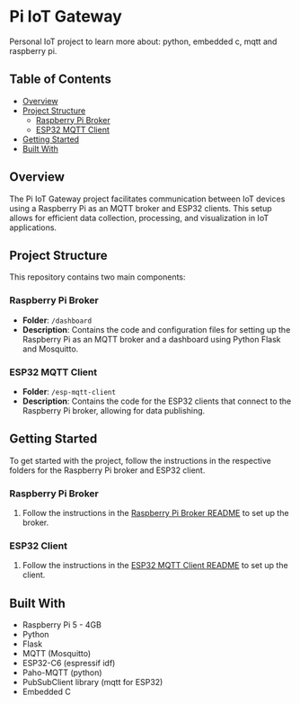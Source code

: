 # Pi IoT Gateway
Personal IoT project to learn more about: python, embedded c, mqtt and raspberry pi.

## Table of Contents
- [Overview](#overview)
- [Project Structure](#project-structure)
  - [Raspberry Pi Broker](#raspberry-pi-broker)
  - [ESP32 MQTT Client](#esp32-mqtt-client)
- [Getting Started](#getting-started)
- [Built With](#built-with)

## Overview
The Pi IoT Gateway project facilitates communication between IoT devices using a Raspberry Pi as an MQTT broker and ESP32 clients. This setup allows for efficient data collection, processing, and visualization in IoT applications.

## Project Structure
This repository contains two main components:

### Raspberry Pi Broker
- **Folder**: `/dashboard`
- **Description**: Contains the code and configuration files for setting up the Raspberry Pi as an MQTT broker and a dashboard using Python Flask and Mosquitto.

### ESP32 MQTT Client
- **Folder**: `/esp-mqtt-client`
- **Description**: Contains the code for the ESP32 clients that connect to the Raspberry Pi broker, allowing for data publishing.

## Getting Started
To get started with the project, follow the instructions in the respective folders for the Raspberry Pi broker and ESP32 client.

### Raspberry Pi Broker
1. Follow the instructions in the [Raspberry Pi Broker README](dashboard/README.md) to set up the broker.

### ESP32 Client
1. Follow the instructions in the [ESP32 MQTT Client README](esp-mqtt-client/README.md) to set up the client.

## Built With
- Raspberry Pi 5 - 4GB
- Python
- Flask
- MQTT (Mosquitto)
- ESP32-C6 (espressif idf)
- Paho-MQTT (python)
- PubSubClient library (mqtt for ESP32)
- Embedded C
